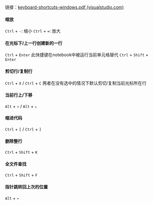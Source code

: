 链接：[keyboard-shortcuts-windows.pdf (visualstudio.com)](https://code.visualstudio.com/shortcuts/keyboard-shortcuts-windows.pdf)
#### 缩放
`Ctrl` + `-`: 缩小  `Ctrl` + `=`: 放大
#### 在光标下/上一行创建新的一行
`Ctrl` + `Enter` 
此快捷键在notebook中被运行当前单元格替代
`Ctrl` + `Shift` + `Enter` 
#### 剪切行/复制行
`Ctrl` + `X` / `Ctrl` + `C`
两者在没有选中的情况下默认剪切/复制当前光标所在行
#### 当前行上/下移
`Alt` + `↑` / `Alt` + `↓`
#### 缩进代码
`Ctrl` + `[` / `Ctrl` + `]`
#### 删除整行
`Ctrl` + `Shift` + `K`
#### 全文件查找
`Ctrl` + `Shift` + `F`
#### 指针跳转回上次的位置
`Alt` + `←`